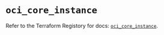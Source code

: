 # `oci_core_instance`

Refer to the Terraform Registory for docs: [`oci_core_instance`](https://registry.terraform.io/providers/oracle/oci/6.18.0/docs/resources/core_instance).
